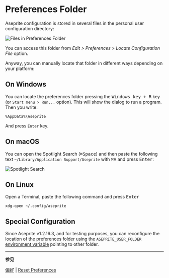 # Preferences Folder

Aseprite configuration is stored in several files in the personal user
configuration directory:

![Files in Preferences Folder](preferences/preffiles.png)

You can access this folder from _Edit > Preferences > Locate
Configuration File_ option.

Anyway, you can manually locate that folder in different ways
depending on your platform:

## On Windows

You can locate the preferences folder pressing the <kbd>Windows key + R</kbd>
key (or `Start menu > Run...` option). This will show the dialog to
run a program. Then you write:

    %AppData%\Aseprite

And press `Enter` key.

## On macOS

You can open the Spotlight Search (<kbd>⌘Space</kbd>) and then paste the following text
`~/Library/Application Support/Aseprite` with <kbd>⌘V</kbd> and press <kbd>Enter</kbd>:

![Spotlight Search](preferences/spotlight.png)

## On Linux

Open a Terminal, paste the following command and press <kbd>Enter</kbd>

    xdg-open ~/.config/aseprite

## Special Configuration

Since Aseprite v1.2.16.3, and for testing purposes, you can
reconfigure the location of the preferences folder using the
`ASEPRITE_USER_FOLDER` [environment variable](https://en.wikipedia.org/wiki/Environment_variable)
pointing to other folder.

---

**参见**

[偏好](preferences.md) |
[Reset Preferences](reset-preferences.md)
